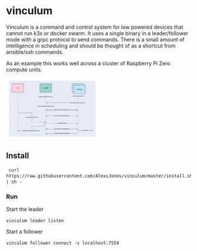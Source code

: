 # vinculum

Vinculum is a command and control system for low powered devices that cannot run k3s or docker swarm. 
It uses a single binary in a leader/follower mode with a grpc protocol to send commands.
There is a small amount of intelligence in scheduling and should be thought of as a shortcut from ansible/ssh commands.

As an example this works well across a cluster of Raspberry Pi Zero compute units.


<img src="images/flow.png" width="50%" />

## Install
```shell script
 curl https://raw.githubusercontent.com/AlexsJones/vinculum/master/install.sh | sh -
```

### Run

Start the leader

```
vinculum leader listen
```

Start a follower

```
vinculum follower connect -s localhost:7559
```


